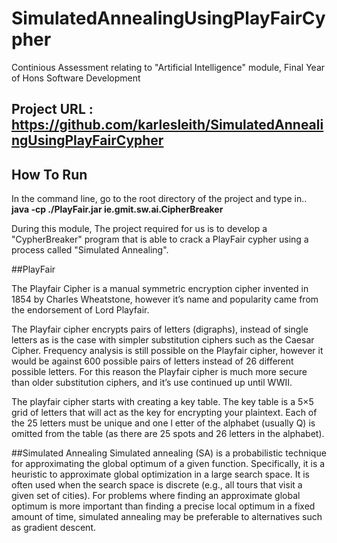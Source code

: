 # SimulatedAnnealingUsingPlayFairCypher
Continious Assessment relating to "Artificial Intelligence" module, Final Year of Hons Software Development

## Project URL : https://github.com/karlesleith/SimulatedAnnealingUsingPlayFairCypher


## How To Run
In the command line, go to the root directory of the project and type in..
**java -cp ./PlayFair.jar ie.gmit.sw.ai.CipherBreaker**

During this module, The project required for us is to develop a "CypherBreaker" program that is able to crack a PlayFair cypher using a process called "Simulated Annealing".

##PlayFair

The Playfair Cipher is a manual symmetric encryption cipher invented in 1854 by Charles Wheatstone, however it’s name and popularity came from the endorsement of Lord Playfair.

The Playfair cipher encrypts pairs of letters (digraphs), instead of single letters as is the case with simpler substitution ciphers such as the Caesar Cipher. Frequency analysis 
is still possible on the Playfair cipher, however it would be against 600 possible pairs of letters instead of 26 different possible letters. For this reason the Playfair cipher is much more secure 
than older substitution ciphers, and it’s use continued up until WWII.

The playfair cipher starts with creating a key table. The key table is a 5×5 
grid of letters that will act as the key for encrypting your plaintext. Each of the 25 letters must be unique and one l
etter of the alphabet (usually Q) is omitted from the table (as there are 25 spots and 26 letters in the alphabet).


##Simulated Annealing
Simulated annealing (SA) is a probabilistic technique for approximating the global optimum of a given function. Specifically, it is a heuristic to approximate global optimization 
in a large search space. It is often used when the search space is discrete (e.g., all tours that visit a given set of cities). For problems where finding an approximate global optimum is
 more important than finding a precise local optimum in a fixed amount of time, simulated annealing may be preferable to alternatives such as gradient descent.

